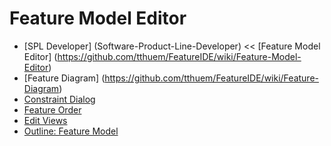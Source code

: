 # Feature Model Editor

* [SPL Developer] (Software-Product-Line-Developer) <<  [Feature Model Editor] (https://github.com/tthuem/FeatureIDE/wiki/Feature-Model-Editor)
* [Feature Diagram] (https://github.com/tthuem/FeatureIDE/wiki/Feature-Diagram)
* [Constraint Dialog](https://github.com/tthuem/FeatureIDE/wiki/Constraint-Dialog)
* [Feature Order](https://github.com/tthuem/FeatureIDE/wiki/Feature-Order)
* [Edit Views](https://github.com/tthuem/FeatureIDE/wiki/Edit-Views)
* [Outline: Feature Model](https://github.com/tthuem/FeatureIDE/wiki/Outline-Feature-Model)